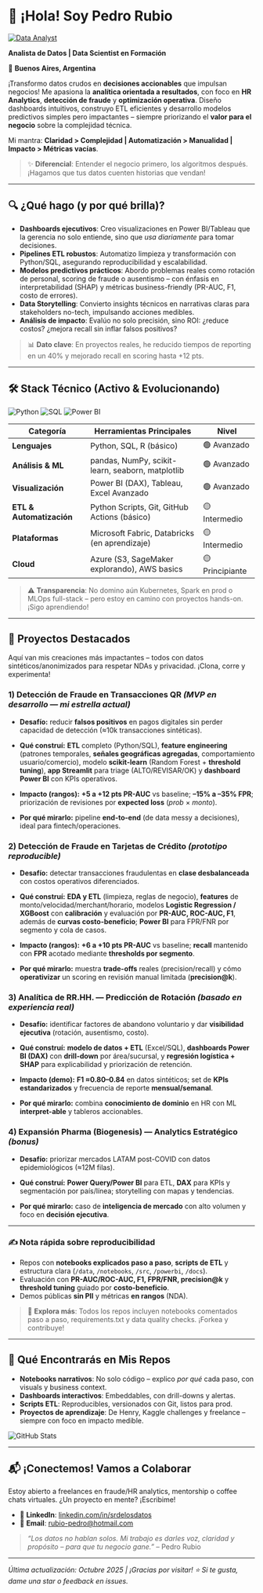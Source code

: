 # 👋 ¡Hola! Soy Pedro Rubio

[![Data Analyst](https://img.shields.io/badge/Data%20Analyst-Blueviolet?style=for-the-badge&logo=powerbi)](https://www.linkedin.com/in/srdelosdatos)  

**Analista de Datos | Data Scientist en Formación**  

📍 **Buenos Aires, Argentina**  

¡Transformo datos crudos en **decisiones accionables** que impulsan negocios! Me apasiona la **analítica orientada a resultados**, con foco en **HR Analytics**, **detección de fraude** y **optimización operativa**. Diseño dashboards intuitivos, construyo ETL eficientes y desarrollo modelos predictivos simples pero impactantes – siempre priorizando el **valor para el negocio** sobre la complejidad técnica.  

Mi mantra: **Claridad > Complejidad | Automatización > Manualidad | Impacto > Métricas vacías**.  

> ✨ **Diferencial**: Entender el negocio primero, los algoritmos después. ¡Hagamos que tus datos cuenten historias que vendan!  

---

## 🔍 **¿Qué hago (y por qué brilla)?**  

- **Dashboards ejecutivos**: Creo visualizaciones en Power BI/Tableau que la gerencia no solo entiende, sino que *usa diariamente* para tomar decisiones.  
- **Pipelines ETL robustos**: Automatizo limpieza y transformación con Python/SQL, asegurando reproducibilidad y escalabilidad.  
- **Modelos predictivos prácticos**: Abordo problemas reales como rotación de personal, scoring de fraude o ausentismo – con énfasis en interpretabilidad (SHAP) y métricas business-friendly (PR-AUC, F1, costo de errores).  
- **Data Storytelling**: Convierto insights técnicos en narrativas claras para stakeholders no-tech, impulsando acciones medibles.  
- **Análisis de impacto**: Evalúo no solo precisión, sino ROI: ¿reduce costos? ¿mejora recall sin inflar falsos positivos?  

> 📊 **Dato clave**: En proyectos reales, he reducido tiempos de reporting en un 40% y mejorado recall en scoring hasta +12 pts.  

---

## 🛠️ **Stack Técnico (Activo & Evolucionando)**  
![Python](https://img.shields.io/badge/Python-3776AB?style=flat&logo=python&logoColor=white) ![SQL](https://img.shields.io/badge/SQL-4479A1?style=flat&logo=postgresql&logoColor=white) ![Power BI](https://img.shields.io/badge/PowerBI-F2C811?style=flat&logo=Power-BI&logoColor=black)  

| Categoría | Herramientas Principales | Nivel |
|-----------|---------------------------|-------|
| **Lenguajes** | Python, SQL, R (básico) | 🟢 Avanzado |
| **Análisis & ML** | pandas, NumPy, scikit-learn, seaborn, matplotlib | 🟢 Avanzado |
| **Visualización** | Power BI (DAX), Tableau, Excel Avanzado | 🟢 Avanzado |
| **ETL & Automatización** | Python Scripts, Git, GitHub Actions (básico) | 🟡 Intermedio |
| **Plataformas** | Microsoft Fabric, Databricks (en aprendizaje) | 🟡 Intermedio |
| **Cloud** | Azure (S3, SageMaker explorando), AWS basics | 🟡 Principiante |

> ⚠️ **Transparencia**: No domino aún Kubernetes, Spark en prod o MLOps full-stack – pero estoy en camino con proyectos hands-on. ¡Sigo aprendiendo!  

---

## 🚀 **Proyectos Destacados** 

Aquí van mis creaciones más impactantes – todos con datos sintéticos/anonimizados para respetar NDAs y privacidad. ¡Clona, corre y experimenta!  

### 1) Detección de Fraude en Transacciones **QR** *(MVP en desarrollo — mi estrella actual)*
- **Desafío:** reducir **falsos positivos** en pagos digitales sin perder capacidad de detección (≈10k transacciones sintéticas).
- **Qué construí:** **ETL** completo (Python/SQL), **feature engineering** (patrones temporales, **señales geográficas agregadas**, comportamiento usuario/comercio), modelo **scikit-learn** (Random Forest + **threshold tuning**), **app Streamlit** para triage (ALTO/REVISAR/OK) y **dashboard Power BI** con KPIs operativos.
- **Impacto (rangos):** **+5 a +12 pts PR-AUC** vs baseline; **–15% a –35% FPR**; priorización de revisiones por **expected loss** (*prob* × *monto*).
  
- **Por qué mirarlo:** pipeline **end-to-end** (de data messy a decisiones), ideal para fintech/operaciones.

### 2) Detección de Fraude en **Tarjetas de Crédito** *(prototipo reproducible)*
- **Desafío:** detectar transacciones fraudulentas en **clase desbalanceada** con costos operativos diferenciados.
- **Qué construí:** **EDA y ETL** (limpieza, reglas de negocio), **features** de monto/velocidad/merchant/horario, modelos **Logistic Regression / XGBoost** con **calibración** y evaluación por **PR-AUC, ROC-AUC, F1**, además de **curvas costo-beneficio**; **Power BI** para FPR/FNR por segmento y cola de casos.
- **Impacto (rangos):** **+6 a +10 pts PR-AUC** vs baseline; **recall** mantenido con **FPR** acotado mediante **thresholds por segmento**.
  
- **Por qué mirarlo:** muestra **trade-offs** reales (precision/recall) y cómo **operativizar** un scoring en revisión manual limitada (**precision@k**).

### 3) Analítica de **RR.HH.** — Predicción de Rotación *(basado en experiencia real)*
- **Desafío:** identificar factores de abandono voluntario y dar **visibilidad ejecutiva** (rotación, ausentismo, costo).
- **Qué construí:** **modelo de datos + ETL** (Excel/SQL), **dashboards Power BI (DAX)** con **drill-down** por área/sucursal, y **regresión logística + SHAP** para explicabilidad y priorización de retención.
- **Impacto (demo):** **F1 ≈0.80–0.84** en datos sintéticos; set de **KPIs estandarizados** y frecuencia de reporte **mensual/semanal**.
  
- **Por qué mirarlo:** combina **conocimiento de dominio** en HR con ML **interpret-able** y tableros accionables.

### 4) **Expansión Pharma (Biogenesis)** — Analytics Estratégico *(bonus)*
- **Desafío:** priorizar mercados LATAM post-COVID con datos epidemiológicos (≈12M filas).
- **Qué construí:** **Power Query/Power BI** para ETL, **DAX** para KPIs y segmentación por país/línea; storytelling con mapas y tendencias.
  
- **Por qué mirarlo:** caso de **inteligencia de mercado** con alto volumen y foco en **decisión ejecutiva**.

---

### ✍️ Nota rápida sobre reproducibilidad
- Repos con **notebooks explicados paso a paso**, **scripts de ETL** y estructura clara (`/data`, `/notebooks`, `/src`, `/powerbi`, `/docs`).
- Evaluación con **PR-AUC/ROC-AUC, F1, FPR/FNR, precision@k** y **threshold tuning** guiado por **costo-beneficio**.
- Demos públicas **sin PII** y métricas **en rangos** (NDA).


> 📌 **Explora más**: Todos los repos incluyen notebooks comentados paso a paso, requirements.txt y data quality checks. ¡Forkea y contribuye!  

---

## 📂 **Qué Encontrarás en Mis Repos**  

- **Notebooks narrativos**: No solo código – explico *por qué* cada paso, con visuals y business context.  
- **Dashboards interactivos**: Embeddables, con drill-downs y alertas.  
- **Scripts ETL**: Reproducibles, versionados con Git, listos para prod.  
- **Proyectos de aprendizaje**: De Henry, Kaggle challenges y freelance – siempre con foco en impacto medible.  

![GitHub Stats](https://github-readme-stats.vercel.app/api?username=Pedro-Rubio&show_icons=true&theme=radical)  


---

## 📬 **¡Conectemos! Vamos a Colaborar**  
Estoy abierto a freelances en fraude/HR analytics, mentorship o coffee chats virtuales. ¿Un proyecto en mente? ¡Escribime!  

- 🔗 **LinkedIn**: [linkedin.com/in/srdelosdatos](https://www.linkedin.com/in/srdelosdatos)  
- 📧 **Email**: [rubio-pedro@hotmail.com](mailto:rubio-pedro@hotmail.com)  
 

> _“Los datos no hablan solos. Mi trabajo es darles voz, claridad y propósito – para que tu negocio gane.”_ – Pedro Rubio  

---

*Última actualización: Octubre 2025 | ¡Gracias por visitar! ⭐ Si te gusta, dame una star o feedback en issues.*
